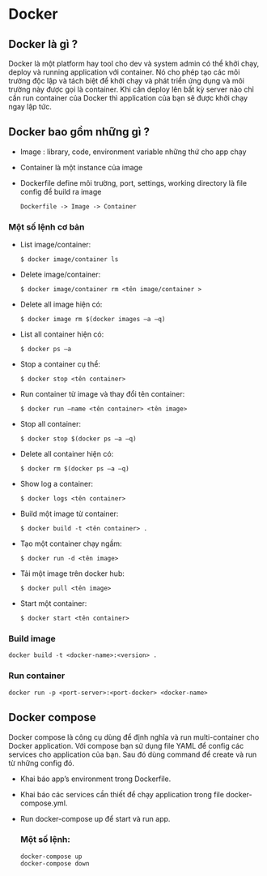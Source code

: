 # Docker

## Docker là gì ?

Docker là một platform hay tool cho dev và system admin có thể khởi chạy, deploy và running application với container. Nó cho phép tạo các môi trường độc lập và tách biệt để khởi chạy và phát triển ứng dụng và môi trường này được gọi là container. Khi cần deploy lên bất kỳ server nào chỉ cần run container của Docker thì application của bạn sẽ được khởi chạy ngay lập tức.

## Docker bao gồm những gì ?

- Image : library, code, environment variable những thứ cho app chạy

- Container là một instance của image

- Dockerfile define môi trường, port, settings, working directory là file config để build ra image
  
  ```
  Dockerfile -> Image -> Container
  ```

### Một số lệnh cơ bản

- List image/container:
  
  ```
  $ docker image/container ls
  ```

- Delete image/container:
  
  ```
  $ docker image/container rm <tên image/container >
  ```

- Delete all image hiện có:
  
  ```
  $ docker image rm $(docker images –a –q)
  ```

- List all container hiện có:
  
  ```
  $ docker ps –a
  ```

- Stop a container cụ thể:
  
  ```
  $ docker stop <tên container>
  ```

- Run container từ image và thay đổi tên container:
  
  ```
  $ docker run –name <tên container> <tên image>
  ```

- Stop all container:
  
  ```
  $ docker stop $(docker ps –a –q)
  ```

- Delete all container hiện có:
  
  ```
  $ docker rm $(docker ps –a –q)
  ```

- Show log a container:
  
  ```
  $ docker logs <tên container>   
  ```

- Build một image từ container:
  
  ```
  $ docker build -t <tên container> .
  ```

- Tạo một container chạy ngầm:
  
  ```
  $ docker run -d <tên image>
  ```

- Tải một image trên docker hub:
  
  ```
  $ docker pull <tên image>
  ```

- Start một container:
  
  ```
  $ docker start <tên container>
  ```

### Build image

```
docker build -t <docker-name>:<version> .
```

### Run container

```
docker run -p <port-server>:<port-docker> <docker-name>
```

## Docker compose

Docker compose là công cụ dùng để định nghĩa và run multi-container cho Docker application. Với compose bạn sử dụng file YAML để config các services cho application của bạn. Sau đó dùng command để create và run từ những config đó.

- Khai báo app’s environment trong Dockerfile.

- Khai báo các services cần thiết để chạy application trong file docker-compose.yml.

- Run docker-compose up để start và run app.
  
  ### Một số lệnh:
  
  ```
  docker-compose up
  docker-compose down
  ```
